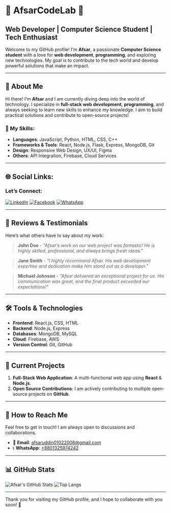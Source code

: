 # 🌟 AfsarCodeLab 🌟
## Web Developer | Computer Science Student | Tech Enthusiast

Welcome to my GitHub profile! I'm **Afsar**, a passionate **Computer Science student** with a love for **web development**, **programming**, and exploring new technologies. My goal is to contribute to the tech world and develop powerful solutions that make an impact. 

---

## 📌 About Me

Hi there! I'm **Afsar** and I am currently diving deep into the world of technology. I specialize in **full-stack web development**, **programming**, and always seeking to learn new skills to enhance my knowledge. I aim to build practical solutions and contribute to open-source projects!

### 🔧 My Skills:
- **Languages**: JavaScript, Python, HTML, CSS, C++
- **Frameworks & Tools**: React, Node.js, Flask, Express, MongoDB, Git
- **Design**: Responsive Web Design, UX/UI, Figma
- **Others**: API Integration, Firebase, Cloud Services

---

## 🌐 Social Links:

### Let’s Connect:

[![LinkedIn](https://img.shields.io/badge/LinkedIn-0077B5?style=for-the-badge&logo=linkedin&logoColor=white)](https://www.linkedin.com/in/chowdhuryafsaruddin2006)
[![Facebook](https://img.shields.io/badge/Facebook-1877F2?style=for-the-badge&logo=facebook&logoColor=white)](https://www.facebook.com/chowdhuryafsaruddin2006)
[![WhatsApp](https://img.shields.io/badge/WhatsApp-25D366?style=for-the-badge&logo=whatsapp&logoColor=white)](https://wa.me/8801325974242)

---

## 💬 Reviews & Testimonials

Here’s what others have to say about my work:

> **John Doe** - *"Afsar’s work on our web project was fantastic! He is highly skilled, professional, and always brings fresh ideas."*

> **Jane Smith** - *"I highly recommend Afsar. His web development expertise and dedication make him stand out as a developer."*

> **Michael Johnson** - *"Afsar delivered an exceptional project for us. His communication was great, and the final product exceeded our expectations!"*

---

## 🛠️ Tools & Technologies

- **Frontend**: React.js, CSS, HTML
- **Backend**: Node.js, Express
- **Databases**: MongoDB, MySQL
- **Cloud**: Firebase, AWS
- **Version Control**: Git, GitHub

---

## 🚀 Current Projects

1. **Full-Stack Web Application**: A multi-functional web app using **React** & **Node.js**.
2. **Open Source Contributions**: I am actively contributing to multiple open-source projects on **GitHub**.

---

## 📧 How to Reach Me

Feel free to get in touch! I am always open to discussions and collaborations.

- 📧 **Email**: afsaruddin01022008@gmail.com
- 📞 **WhatsApp**: [+8801325974242](https://wa.me/8801325974242)

---

## 📊 GitHub Stats

![Afsar's GitHub Stats](https://github-readme-stats.vercel.app/api?username=AfsarCodeLab&show_icons=true&count_private=true&hide=prs&theme=radical)
![Top Langs](https://github-readme-stats.vercel.app/api/top-langs/?username=AfsarCodeLab&layout=compact&langs_count=10&theme=radical)

---

Thank you for visiting my GitHub profile, and I hope to collaborate with you soon! 🚀
